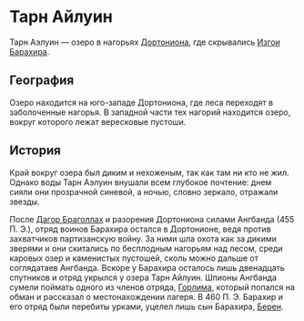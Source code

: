 # Тарн Айлуин

Тарн Аэлуин — озеро в нагорьях [Дортониона](Дортонион.md), где скрывались
[Изгои Барахира](Личности/Барахир.md).

## География

Озеро находится на юго-западе Дортониона, где леса переходят в заболоченные
нагорья. В западной части тех нагорий находится озеро, вокруг которого лежат
вересковые пустоши.

## История

Край вокруг озера был диким и нехоженым, так как там ни кто не жил. Однако воды
Тарн Аэлуин внушали всем глубокое почтение: днем сияли они прозрачной синевой,
а ночью, словно зеркало, отражали звезды.

После [Дагор Браголлах](Войны/Четвертая%20Война.md) и разорения Дортониона
силами Ангбанда (455 П. Э.), отряд воинов Барахира остался в Дортонионе, ведя
против захватчиков партизанскую войну. За ними шла охота как за дикими зверями
и они скитались по бесплодным нагорьям над лесом, среди каровых озер и
каменистых пустошей, сколь можно дальше от соглядатаев Ангбанда. Вскоре у
Барахира осталось лишь двенадцать спутников и отряд укрылся у озера Тарн
Айлуин. Шпионы Ангбанда сумели поймать одного из членов отряда,
[Горлима](Личности/Горлим.md), который попался на обман и рассказал о
местонахождении лагеря. В 460 П. Э. Барахир и его отряд были перебиты урками,
уцелел лишь сын Барахира, [Берен](Личности/Берен.md).
